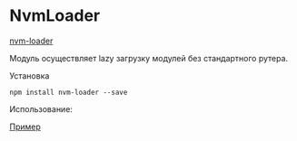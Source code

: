 ﻿# NvmLoader

[nvm-loader](https://github.com/sharkvik/nvm-framework/tree/master/projects/nvm-loader/src/lib)

Модуль осуществляет lazy загрузку модулей без стандартного рутера.

Установка

```
npm install nvm-loader --save
```

Использование:

[Пример](https://github.com/sharkvik/test-lib)
